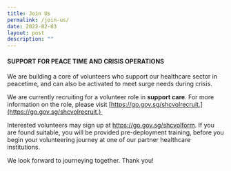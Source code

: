 ```yaml
---
title: Join Us
permalink: /join-us/
date: 2022-02-03
layout: post
description: ""
---
```

#### SUPPORT FOR PEACE TIME AND CRISIS OPERATIONS

We are building a core of volunteers who support our healthcare sector in peacetime, and can also be activated to meet surge needs during crisis.  

We are currently recruiting for a volunteer role in **support care**. For more information on the role, please visit [https://go.gov.sg/shcvolrecruit.](https://go.gov.sg/shcvolrecruit.)  

Interested volunteers may sign up at https://go.gov.sg/shcvolform. If you are found suitable, you will be provided pre-deployment training, before you begin your volunteering journey at one of our partner healthcare institutions. 

We look forward to journeying together. Thank you!